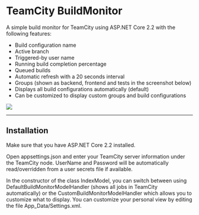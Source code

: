 TeamCity BuildMonitor
===================

A simple build monitor for TeamCity using ASP.NET Core 2.2 with the following features:

- Build configuration name
- Active branch
- Triggered-by user name
- Running build completion percentage
- Queued builds
- Automatic refresh with a 20 seconds interval
- Groups (shown as backend, frontend and tests in the screenshot below)
- Displays all build configurations automatically (default)
- Can be customized to display custom groups and build configurations

![](https://raw.githubusercontent.com/JohanGl/TeamCity_BuildMonitor/master/BuildMonitor.png)

----------

Installation
-------------

Make sure that you have ASP.NET Core 2.2 installed.

Open appsettings.json and enter your TeamCity server information under the TeamCity node. UserName and Password will be automatically read/overridden from a user secrets file if available.

In the constructor of the class IndexModel, you can switch between using DefaultBuildMonitorModelHandler (shows all jobs in TeamCity automatically) or the CustomBuildMonitorModelHandler which allows you to customize what to display. You can customize your personal view by editing the file App_Data/Settings.xml.